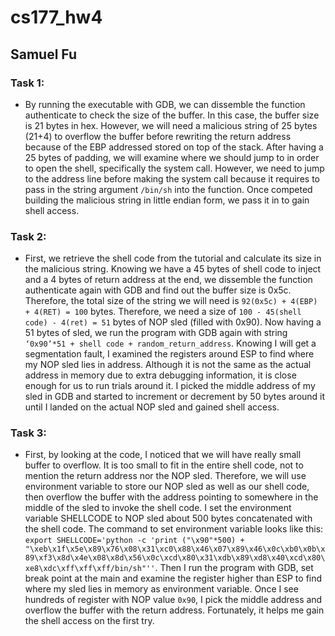 # cs177_hw4
## Samuel Fu

### Task 1:
* By running the executable with GDB, we can dissemble the function authenticate to check the size of the buffer. In this case, the buffer size is 21 bytes in hex. However, we will need a malicious string of 25 bytes (21+4) to overflow the buffer before rewriting the return address because of the EBP addressed stored on top of the stack. After having a 25 bytes of padding, we will examine where we should jump to in order to open the shell, specifically the system call. However, we need to jump to the address line before making the system call because it requires to pass in the string argument `/bin/sh` into the function. Once competed building the malicious string in little endian form, we pass it in to gain shell access.

### Task 2:
* First, we retrieve the shell code from the tutorial and calculate its size in the malicious string. Knowing we have a 45 bytes of shell code to inject and a 4 bytes of return address at the end, we dissemble the function authenticate again with GDB  and find out the buffer size is 0x5c. Therefore, the total size of the string we will need is `92(0x5c) + 4(EBP) + 4(RET) = 100` bytes. Therefore, we need a size of `100 - 45(shell code) - 4(ret) = 51` bytes of NOP sled (filled with 0x90). Now having a 51 bytes of sled, we run the program with GDB again with string `‘0x90’*51 + shell code + random_return_address`. Knowing I will get a segmentation fault, I examined the registers around ESP to find where my NOP sled lies in address. Although it is not the same as the actual address in memory due to extra debugging information, it is close enough for us to run trials around it. I picked the middle address of my sled in GDB and started to increment or decrement by 50 bytes around it until I landed on the actual NOP sled and gained shell access.

### Task 3:
* First, by looking at the code, I noticed that we will have really small buffer to overflow. It is too small to fit in the entire shell code, not to mention the return address nor the NOP sled. Therefore, we will use environment variable to store our NOP sled as well as our shell code, then overflow the buffer with the address pointing to somewhere in the middle of the sled to invoke the shell code. I set the environment variable SHELLCODE to NOP sled about 500 bytes concatenated with the shell code. The command to set environment variable looks like this: `export SHELLCODE='python -c 'print ("\x90"*500) + "\xeb\x1f\x5e\x89\x76\x08\x31\xc0\x88\x46\x07\x89\x46\x0c\xb0\x0b\x89\xf3\x8d\x4e\x08\x8d\x56\x0c\xcd\x80\x31\xdb\x89\xd8\x40\xcd\x80\xe8\xdc\xff\xff\xff/bin/sh"''`. Then I run the program with GDB, set break point at the main and examine the register higher than ESP to find where my sled lies in memory as environment variable. Once I see hundreds of register with NOP value `0x90`, I pick the middle address and overflow the buffer with the return address. Fortunately, it helps me gain the shell access on the first try.



